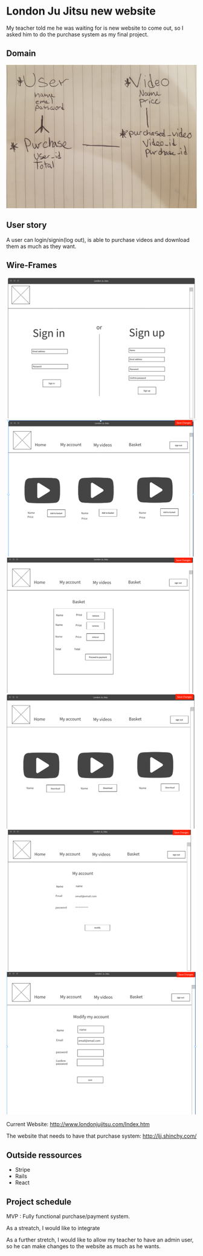 # London Ju Jitsu new website
My teacher told me he was waiting for is new website to come out, so I asked him to do the purchase system as my final project.

## Domain
![Domain](https://github.com/camillerheaumet/jujitsu_mod_5/blob/master/project%205/domain.jpg?raw=true)

## User story
A user can login/signin(log out), is able to purchase videos and download them as much as they want.

## Wire-Frames
![sign](https://github.com/camillerheaumet/jujitsu_mod_5/blob/master/project%205/sign.png?raw=true)
![home](https://github.com/camillerheaumet/jujitsu_mod_5/blob/master/project%205/home.png?raw=true)
![basket](https://github.com/camillerheaumet/jujitsu_mod_5/blob/master/project%205/basket.png?raw=true)
![videos](https://github.com/camillerheaumet/jujitsu_mod_5/blob/master/project%205/videos.png?raw=true)
![account](https://github.com/camillerheaumet/jujitsu_mod_5/blob/master/project%205/account.png?raw=true)
![modify](https://github.com/camillerheaumet/jujitsu_mod_5/blob/master/project%205/modify.png?raw=true)

Current Website: http://www.londonjujitsu.com/Index.htm

The website that needs to have that purchase system: http://ljj.shinchy.com/

## Outside ressources
- Stripe
- Rails
- React

## Project schedule
MVP : Fully functional purchase/payment system.

As a streatch, I would like to integrate

As a further stretch, I would like to allow my teacher to have an admin user, so he can make changes to the website as much as he wants.
